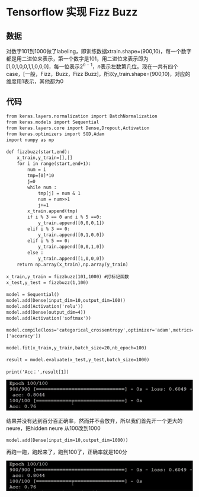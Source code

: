 # Tensorflow 实现 Fizz Buzz 
## 数据
对数字101到1000做了labeling，即训练数据xtrain.shape=(900,10)，每一个数字都是用二进位来表示，第一个数字是101，用二进位来表示即为[1,0,1,0,0,1,1,0,0,0]，每一位表示$2^{n-1}$，$n$表示左数第几位。现在一共有四个case，[一般，Fizz，Buzz，Fizz Buzz]，所以y_train.shape=(900,10)，对应的维度用1表示，其他都为0

## 代码
```
from keras.layers.normalization import BatchNormalization
from keras.models import Sequential
from keras.layers.core import Dense,Dropout,Activation
from keras.optimizers import SGD,Adam
import numpy as np

def fizzbuzz(start,end):
	x_train,y_train=[],[]
	for i in range(start,end+1):
		num = i
		tmp=[0]*10
		j=0
		while num :
			tmp[j] = num & 1
			num = num>>1
			j+=1		
		x_train.append(tmp)
		if i % 3 == 0 and i % 5 ==0:
			y_train.append([0,0,0,1])
		elif i % 3 == 0:
			y_train.append([0,1,0,0])
		elif i % 5 == 0:
			y_train.append([0,0,1,0])
		else :
			y_train.append([1,0,0,0])
	return np.array(x_train),np.array(y_train)

x_train,y_train = fizzbuzz(101,1000) #打标记函数
x_test,y_test = fizzbuzz(1,100)

model = Sequential()
model.add(Dense(input_dim=10,output_dim=100))
model.add(Activation('relu'))
model.add(Dense(output_dim=4))
model.add(Activation('softmax'))

model.compile(loss='categorical_crossentropy',optimizer='adam',metrics=['accuracy'])

model.fit(x_train,y_train,batch_size=20,nb_epoch=100)

result = model.evaluate(x_test,y_test,batch_size=1000)

print('Acc：',result[1])

```

![在这里插入图片描述](./res/chapter20_1.png)
	
结果并没有达到百分百正确率，然而并不会放弃，所以我们首先开一个更大的neure，把hidden neure 从100改到1000

```
model.add(Dense(input_dim=10,output_dim=1000))
```

再跑一跑，跑起来了，跑到100了，正确率就是100分

![在这里插入图片描述](./res/chapter20_1.png)


